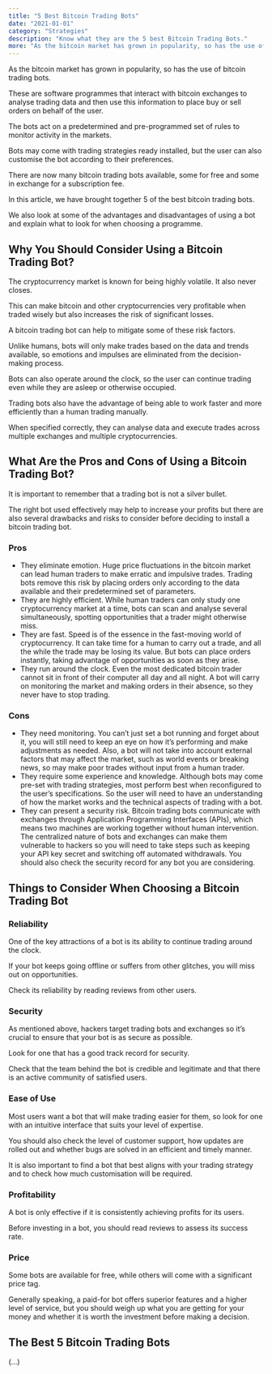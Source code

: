 ```yaml
---
title: "5 Best Bitcoin Trading Bots"
date: "2021-01-01"
category: "Strategies"
description: "Know what they are the 5 best Bitcoin Trading Bots."
more: "As the bitcoin market has grown in popularity, so has the use of bitcoin trading bots. These are software programmes that interact with bitcoin exchanges to analyse trading data and then use this information to place buy or sell orders on behalf of the user."
---
```


As the bitcoin market has grown in popularity, so has the use of bitcoin trading bots.

These are software programmes that interact with bitcoin exchanges to analyse trading data and then use this information to place buy or sell orders on behalf of the user.

The bots act on a predetermined and pre-programmed set of rules to monitor activity in the markets.

Bots may come with trading strategies ready installed, but the user can also customise the bot according to their preferences.

There are now many bitcoin trading bots available, some for free and some in exchange for a subscription fee.

In this article, we have brought together 5 of the best bitcoin trading bots.

We also look at some of the advantages and disadvantages of using a bot and explain what to look for when choosing a programme.

## Why You Should Consider Using a Bitcoin Trading Bot?

The cryptocurrency market is known for being highly volatile. It also never closes.

This can make bitcoin and other cryptocurrencies very profitable when traded wisely but also increases the risk of significant losses.

A bitcoin trading bot can help to mitigate some of these risk factors.

Unlike humans, bots will only make trades based on the data and trends available, so emotions and impulses are eliminated from the decision-making process.

Bots can also operate around the clock, so the user can continue trading even while they are asleep or otherwise occupied.

Trading bots also have the advantage of being able to work faster and more efficiently than a human trading manually.

When specified correctly, they can analyse data and execute trades across multiple exchanges and multiple cryptocurrencies.

## What Are the Pros and Cons of Using a Bitcoin Trading Bot?

It is important to remember that a trading bot is not a silver bullet.

The right bot used effectively may help to increase your profits but there are also several drawbacks and risks to consider before deciding to install a bitcoin trading bot.

### Pros
* They eliminate emotion. Huge price fluctuations in the bitcoin market can lead human traders to make erratic and impulsive trades. Trading bots remove this risk by placing orders only according to the data available and their predetermined set of parameters.
* They are highly efficient. While human traders can only study one cryptocurrency market at a time, bots can scan and analyse several simultaneously, spotting opportunities that a trader might otherwise miss.
* They are fast. Speed is of the essence in the fast-moving world of cryptocurrency. It can take time for a human to carry out a trade, and all the while the trade may be losing its value. But bots can place orders instantly, taking advantage of opportunities as soon as they arise.
* They run around the clock. Even the most dedicated bitcoin trader cannot sit in front of their computer all day and all night. A bot will carry on monitoring the market and making orders in their absence, so they never have to stop trading.

### Cons
* They need monitoring. You can’t just set a bot running and forget about it, you will still need to keep an eye on how it’s performing and make adjustments as needed. Also, a bot will not take into account external factors that may affect the market, such as world events or breaking news, so may make poor trades without input from a human trader.
* They require some experience and knowledge. Although bots may come pre-set with trading strategies, most perform best when reconfigured to the user’s specifications. So the user will need to have an understanding of how the market works and the technical aspects of trading with a bot.
* They can present a security risk. Bitcoin trading bots communicate with exchanges through Application Programming Interfaces (APIs), which means two machines are working together without human intervention. The centralized nature of bots and exchanges can make them vulnerable to hackers so you will need to take steps such as keeping your API key secret and switching off automated withdrawals. You should also check the security record for any bot you are considering.

## Things to Consider When Choosing a Bitcoin Trading Bot

###  Reliability
One of the key attractions of a bot is its ability to continue trading around the clock.

If your bot keeps going offline or suffers from other glitches, you will miss out on opportunities.

Check its reliability by reading reviews from other users.

### Security
As mentioned above, hackers target trading bots and exchanges so it’s crucial to ensure that your bot is as secure as possible.

Look for one that has a good track record for security.

Check that the team behind the bot is credible and legitimate and that there is an active community of satisfied users.

### Ease of Use
Most users want a bot that will make trading easier for them, so look for one with an intuitive interface that suits your level of expertise.

You should also check the level of customer support, how updates are rolled out and whether bugs are solved in an efficient and timely manner.

It is also important to find a bot that best aligns with your trading strategy and to check how much customisation will be required.

### Profitability
A bot is only effective if it is consistently achieving profits for its users.

Before investing in a bot, you should read reviews to assess its success rate.

### Price
Some bots are available for free, while others will come with a significant price tag.

Generally speaking, a paid-for bot offers superior features and a higher level of service, but you should weigh up what you are getting for your money and whether it is worth the investment before making a decision.

## The Best 5 Bitcoin Trading Bots

(...)